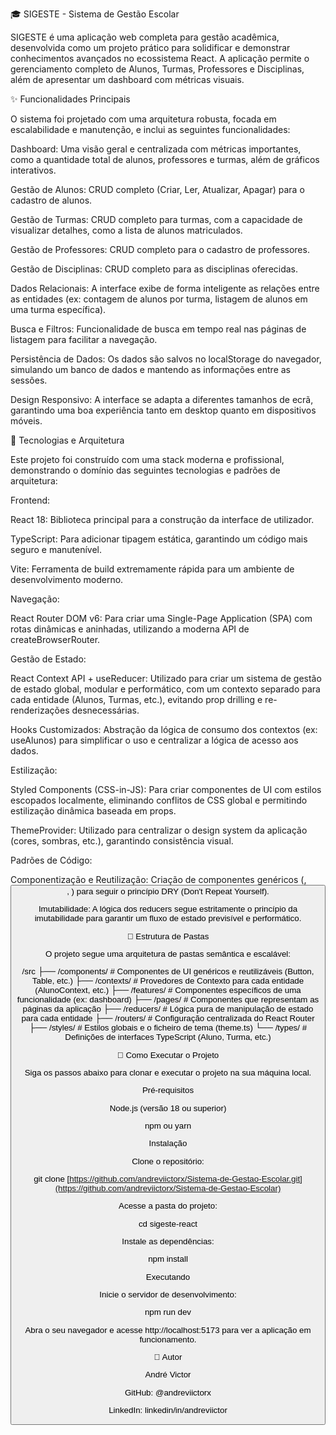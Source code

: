 🎓 SIGESTE - Sistema de Gestão Escolar

SIGESTE é uma aplicação web completa para gestão acadêmica, desenvolvida como um projeto prático para solidificar e demonstrar conhecimentos avançados no ecossistema React. A aplicação permite o gerenciamento completo de Alunos, Turmas, Professores e Disciplinas, além de apresentar um dashboard com métricas visuais.



✨ Funcionalidades Principais

O sistema foi projetado com uma arquitetura robusta, focada em escalabilidade e manutenção, e inclui as seguintes funcionalidades:

Dashboard: Uma visão geral e centralizada com métricas importantes, como a quantidade total de alunos, professores e turmas, além de gráficos interativos.

Gestão de Alunos: CRUD completo (Criar, Ler, Atualizar, Apagar) para o cadastro de alunos.

Gestão de Turmas: CRUD completo para turmas, com a capacidade de visualizar detalhes, como a lista de alunos matriculados.

Gestão de Professores: CRUD completo para o cadastro de professores.

Gestão de Disciplinas: CRUD completo para as disciplinas oferecidas.

Dados Relacionais: A interface exibe de forma inteligente as relações entre as entidades (ex: contagem de alunos por turma, listagem de alunos em uma turma específica).

Busca e Filtros: Funcionalidade de busca em tempo real nas páginas de listagem para facilitar a navegação.

Persistência de Dados: Os dados são salvos no localStorage do navegador, simulando um banco de dados e mantendo as informações entre as sessões.

Design Responsivo: A interface se adapta a diferentes tamanhos de ecrã, garantindo uma boa experiência tanto em desktop quanto em dispositivos móveis.

🚀 Tecnologias e Arquitetura

Este projeto foi construído com uma stack moderna e profissional, demonstrando o domínio das seguintes tecnologias e padrões de arquitetura:

Frontend:

React 18: Biblioteca principal para a construção da interface de utilizador.

TypeScript: Para adicionar tipagem estática, garantindo um código mais seguro e manutenível.

Vite: Ferramenta de build extremamente rápida para um ambiente de desenvolvimento moderno.

Navegação:

React Router DOM v6: Para criar uma Single-Page Application (SPA) com rotas dinâmicas e aninhadas, utilizando a moderna API de createBrowserRouter.

Gestão de Estado:

React Context API + useReducer: Utilizado para criar um sistema de gestão de estado global, modular e performático, com um contexto separado para cada entidade (Alunos, Turmas, etc.), evitando prop drilling e re-renderizações desnecessárias.

Hooks Customizados: Abstração da lógica de consumo dos contextos (ex: useAlunos) para simplificar o uso e centralizar a lógica de acesso aos dados.

Estilização:

Styled Components (CSS-in-JS): Para criar componentes de UI com estilos escopados localmente, eliminando conflitos de CSS global e permitindo estilização dinâmica baseada em props.

ThemeProvider: Utilizado para centralizar o design system da aplicação (cores, sombras, etc.), garantindo consistência visual.

Padrões de Código:

Componentização e Reutilização: Criação de componentes genéricos (<Table />, <Button />, <Card />) para seguir o princípio DRY (Don't Repeat Yourself).

Imutabilidade: A lógica dos reducers segue estritamente o princípio da imutabilidade para garantir um fluxo de estado previsível e performático.

📂 Estrutura de Pastas

O projeto segue uma arquitetura de pastas semântica e escalável:

/src
├── /components/      # Componentes de UI genéricos e reutilizáveis (Button, Table, etc.)
├── /contexts/        # Provedores de Contexto para cada entidade (AlunoContext, etc.)
├── /features/        # Componentes específicos de uma funcionalidade (ex: dashboard)
├── /pages/           # Componentes que representam as páginas da aplicação
├── /reducers/        # Lógica pura de manipulação de estado para cada entidade
├── /routers/         # Configuração centralizada do React Router
├── /styles/          # Estilos globais e o ficheiro de tema (theme.ts)
└── /types/           # Definições de interfaces TypeScript (Aluno, Turma, etc.)


🏁 Como Executar o Projeto

Siga os passos abaixo para clonar e executar o projeto na sua máquina local.

Pré-requisitos

Node.js (versão 18 ou superior)

npm ou yarn

Instalação

Clone o repositório:

git clone [https://github.com/andreviictorx/Sistema-de-Gestao-Escolar.git](https://github.com/andreviictorx/Sistema-de-Gestao-Escolar)


Acesse a pasta do projeto:

cd sigeste-react


Instale as dependências:

npm install


Executando

Inicie o servidor de desenvolvimento:

npm run dev


Abra o seu navegador e acesse http://localhost:5173 para ver a aplicação em funcionamento.

👤 Autor

André Victor

GitHub: @andreviictorx

LinkedIn: linkedin/in/andreviictor

